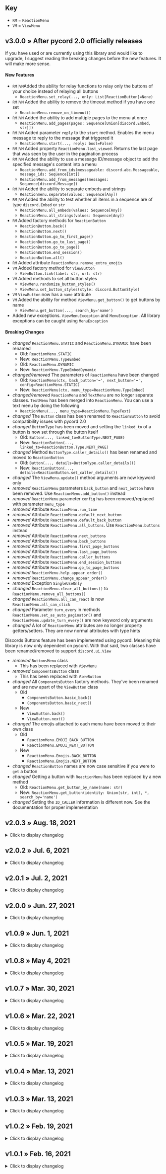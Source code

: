 ## Key
* `RM` = `ReactionMenu`
* `VM` = `ViewMenu`

## v3.0.0 » After pycord 2.0 officially releases
If you have used or are currently using this library and would like to upgrade, I suggest reading the breaking changes before the new features. It will make more sense.

#### New Features
* `RM|VM`Added the ability for relay functions to relay only the buttons of your choice instead of relaying all buttons
  * `ReactionMenu.set_relay(..., only: List[ReactionButton]=None)`
* `RM|VM` Added the ability to remove the timeout method if you have one set
  * `ReactionMenu.remove_on_timeout()`
* `RM|VM` Added the ability to add multiple pages to the menu at once
  * `ReactionMenu.add_pages(pages: Sequence[Union[discord.Embed, str]])`
* `RM|VM` Added parameter `reply` to the `start` method. Enables the menu message to reply to the message that triggered it
  * `ReactionMenu.start(..., reply: bool=False)`
* `RM|VM` Added property `ReactionMenu.last_viewed`. Returns the last page that was seen by the user in the pagination process
* `RM|VM` Added the ability to use a message ID/message object to add the specified message's content into a menu
  * `ReactionMenu.add_from_ids(messageable: discord.abc.Messageable, message_ids: Sequence[int])`
  * `ReactionMenu.add_from_messages(messages: Sequence[discord.Message])`
* `RM|VM` Added the ability to separate embeds and strings
  * `Reactionmenu.separate(values: Sequence[Any])`
* `RM|VM` Added the ability to test whether all items in a sequence are of type `discord.Embed` or `str`
  * `ReactionMenu.all_embeds(values: Sequence[Any])`
  * `ReactionMenu.all_strings(values: Sequence[Any])`
* `RM` Added factory methods for `ReactionButton`
  * `ReactionButton.back()` 
  * `ReactionButton.next()` 
  * `ReactionButton.go_to_first_page()` 
  * `ReactionButton.go_to_last_page()` 
  * `ReactionButton.go_to_page()` 
  * `ReactionButton.end_session()` 
  * `ReactionButton.all()`
* `RM` Added attribute `ReactionMenu.remove_extra_emojis`
* `VM` Added factory method for `ViewButton`
  * `ViewButton.link(label: str, url: str)`
* `VM` Added methods to set all button styles
  * `ViewMenu.randomize_button_styles()`
  * `ViewMenu.set_button_styles(style: discord.ButtonStyle)`
* `VM` `ViewButton` now has a `name` attribute
* `VM` Added the ability for method `ViewMenu.get_button()` to get buttons by name
  * `ViewMenu.get_button(..., search_by='name')`
* Added new exceptions. `ViewMenuException` and `MenuException`. All library exceptions can be caught using `MenuException`

#### Breaking Changes
* *changed* `ReactionMenu.STATIC` and `ReactionMenu.DYNAMIC` have been renamed
  * Old: `ReactionMenu.STATIC`
  * New: `ReactionMenu.TypeEmbed`
  * Old: `ReactionMenu.DYNAMIC`
  * New: `ReactionMenu.TypeEmbedDynamic`
* *changed/removed* The parameters of `ReactionMenu` have been changed
  * Old: `ReactionMenu(ctx, back_button='⬅️', next_button='➡️', config=ReactionMenu.STATIC)`
  * New: `ReactionMenu(ctx, menu_type=ReactionMenu.TypeEmbed)`
* *changed/removed* `ReactionMenu` and `TextMenu` are no longer separate classes. `TextMenu` has been merged into `ReactionMenu`. You can use a text menu by doing the following
  * `ReactionMenu(..., menu_type=ReactionMenu.TypeText)`
* *changed* The `Button` class has been renamed to `ReactionButton` to avoid compatibility issues with pycord 2.0
* *changed* `ButtonType` has been moved and setting the `linked_to` of a button is now set through the button itself
  * Old: `Button(..., linked_to=ButtonType.NEXT_PAGE)`
  * New: `ReactionButton(..., linked_to=ReactionButton.Type.NEXT_PAGE)`
* *changed* Method `ButtonType.caller_details()` has been renamed and moved to `ReactionButton`
  * Old: `Button(..., details=ButtonType.caller_details())`
  * New: `ReactionButton(..., details=ReactionButton.set_caller_details())`
* *changed* The `ViewMenu.update()` method arguments are now keyword only
* *removed* `ReactionMenu` parameters `back_button` and `next_button` have been removed. Use `ReactionMenu.add_button()` instead
* *removed* `ReactionMenu` parameter `config` has been removed/replaced with parameter `menu_type`
* *removed* Attribute `ReactionMenu.run_time`
* *removed* Attribute `ReactionMenu.default_next_button`
* *removed* Attribute `ReactionMenu.default_back_button`
* *removed* Attribute `ReactionMenu.all_buttons`. Use `ReactionMenu.buttons` instead
* *removed* Attribute `ReactionMenu.next_buttons`
* *removed* Attribute `ReactionMenu.back_buttons`
* *removed* Attribute `ReactionMenu.first_page_buttons`
* *removed* Attribute `ReactionMenu.last_page_buttons`
* *removed* Attribute `ReactionMenu.caller_buttons`
* *removed* Attribute `ReactionMenu.end_session_buttons`
* *removed* Attribute `ReactionMenu.go_to_page_buttons`
* *removed* `ReactionMenu.help_appear_order()`
* *removed* `ReactionMenu.change_appear_order()`
* *removed* Exception `SingleUseOnly`
* *changed* `ReactionMenu.clear_all_buttons()` to `ReactionMenu.remove_all_buttons()`
* *changed* `ReactionMenu.all_can_react` is now `ReactionMenu.all_can_click`
* *changed* Parameter `turn_every` in methods `ReactionMenu.set_as_auto_paginator()` and `ReactionMenu.update_turn_every()` are now keyword only arguments
* *changed* A lot of `ReactionMenu` attributes are no longer property getters/setters. They are now normal attributes with type hints

Discords Buttons feature has been implemented using pycord. Meaning this library is now only dependent on pycord. With that said, two classes have been renamed/removed to support `discord.ui.View`
* *removed* `ButtonsMenu` class
  * This has been replaced with `ViewMenu`
* *removed* `ComponentsButton` class
  * This has been replaced with `ViewButton`
* *changed* All `ComponentsButton` factory methods. They've been renamed and are now apart of the `ViewButton` class
  * Old
    * `ComponentsButton.basic_back()`
    * `ComponentsButton.basic_next()`
  * New
    * `ViewButton.back()`
    * `ViewButton.next()`
* *changed* The emojis attached to each menu have been moved to their own class
  * Old
    * `ReactionMenu.EMOJI_BACK_BUTTON`
    * `ReactionMenu.EMOJI_NEXT_BUTTON`
  * New
    * `ReactionMenu.Emojis.BACK_BUTTON`
    * `ReactionMenu.Emojis.NEXT_BUTTON`
* *changed* `ReactionButton` names are now case sensitive if you were to `get` a button
* *changed* Getting a button with `ReactionMenu` has been replaced by a new method
  * Old: `ReactionMenu.get_button_by_name(name: str)`
  * New: `ReactionMenu.get_button(identity: Union[str, int], *, search_by='name')`
* *changed* Setting the `ID_CALLER` information is different now. See the documentation for proper implementation

## v2.0.3 » Aug. 18, 2021
<details>
  <summary>Click to display changelog</summary>

#### New Features
* `RM|TM` The `Button` class now has similar attributes to `ComponentsButton`
  * `Button.menu`
  * `Button.clicked_by`
  * `Button.total_clicks`
  * `Button.last_clicked`
* `BM|RM|TM` `ReactionMenu.EMOJI_END_SESSION` is now ⏹️ instead of ❌

</details>




## v2.0.2 » Jul. 6, 2021
<details>
  <summary>Click to display changelog</summary>

#### New Features
* `BM` Added the ability to disable or remove a button from the menu when it has been clicked x amount of times

</details>




## v2.0.1 » Jul. 2, 2021
<details>
  <summary>Click to display changelog</summary>

#### New Features
* Not a new feature, but Discord has increased the embed description length limit from 2048 to 4096. Exception `DescriptionOversized`, typically raised when using a dynamic menu and the amount of `rows_requested` is too large for the amount of information received, has been updated to reflect that change
* `BM` Added `ComponentsButton.ID_CUSTOM_EMBED` for `ComponentsButton`. Buttons that go to the specified embed when clicked and are not apart of the normal pagination process
* `BM` Added the ability to get the `ButtonsMenu` instance from a `ComponentsButton`
  * `ComponentsButton.menu`
* `BM` Added the ability to call a function when buttons are pressed
  * `ButtonsMenu.set_relay()`
  * `ButtonsMenu.remove_relay()`
* `RM|TM` Added the ability to remove relays that have been set
  * `ReactionMenu.remove_relay()`

#### Bug Fixes
* `BM` Fixed an issue where a button with `ComponentsButton.ID_CALLER` could not call discord.py command functions
* `BM` Fixes for method `ButtonsMenu.update()`
  * Fixed an issue where if a button with `ComponentsButton.ID_CALLER` or `ComponentsButton.ID_SEND_MESSAGE` was already registered to the menu and an attempt to reuse that button during a `ButtonsMenu.update()` call, an error would occur
  * Fixed an issue where if a menu was updated and there were no `new_pages`, the page index value would still be from before the update, and clicking a back/next button would go to the wrong page
  * Fixed an issue where if a menu was updated and there were `new_pages` (embeds) that contained footers, the footer information would be removed
  
</details>




## v2.0.0 » Jun. 27, 2021
<details>
  <summary>Click to display changelog</summary>

#### New Features
* Added new type of menu (`ButtonsMenu`). Discords new [Buttons](https://support.discord.com/hc/en-us/articles/1500012250861-Bots-Buttons) feature
* `RM|TM` Added the ability to call a function upon menu timeout
  * `ReactionMenu.set_on_timeout(func: object)`
* `RM|TM` Added the ability to get the menu object from a message ID
  * `ReactionMenu.get_menu_from_message(message_id: int)`
* `RM|TM` Added the ability to set menu session limits per guild, channel, or member (before you could only set per guild)
* `RM|TM` Added the ability to remove limits that have been set
  * `ReactionMenu.remove_limit()`
* `RM|TM` Added the ability to access the `discord.Member` object of the person that started the menu
  * `ReactionMenu.owner`
* `RM|TM` Added `owner` to `__repr__`
* `RM|TM` Added the ability to get all active DM sessions
  * `ReactionMenu.get_all_dm_sessions()`

</details>




## v1.0.9 » Jun. 1, 2021
<details>
  <summary>Click to display changelog</summary>

#### New Features
* Added new type of reaction menu (`TextMenu`). Just like the normal reaction menu but no embeds are involved, only plain text is used. `TextMenu` has limited options compared to `ReactionMenu`
* Added auto-pagination. The ability for the menu to turn pages on it's own. In addition to this, the `ReactionMenu` constructors `back_button` and `next_button` parameters can now be set to `None` if you intend to set the menu as an auto-pagination menu
  * `ReactionMenu.set_as_auto_paginator(turn_every: Union[int, float])`
  * `ReactionMenu.update_turn_every(turn_every: Union[int, float])`
  * `ReactionMenu.update_all_turn_every(turn_every: Union[int, float])`
  * `ReactionMenu.refresh_auto_pagination_data(*embeds: Embed)`
  * `ReactionMenu.stop_all_auto_sessions()`
  * `ReactionMenu.auto_turn_every`
  * `ReactionMenu.auto_paginator`
* Added basic emojis. Used as in-house helper variables to set your `back_button`/`next_button` parameters in `ReactionMenu`/`TextMenu` as well as the `emoji` parameter in `Button`
  * `ReactionMenu.EMOJI_NEXT_BUTTON`
  * `ReactionMenu.EMOJI_BACK_BUTTON`
  * `ReactionMenu.EMOJI_FIRST_PAGE`
  * `ReactionMenu.EMOJI_LAST_PAGE`
  * `ReactionMenu.EMOJI_GO_TO_PAGE`
  * `ReactionMenu.EMOJI_END_SESSION`
* Added the ability for a menu to be interacted with in direct messages. If a menu session is in a direct message, the following settings are disabled/changed because of discord limitations and resource/safety reasons:
  * `ReactionMenu.clear_reactions_after` (set to `False`)
  * `ReactionMenu.navigation_speed` (set to `ReactionMenu.FAST`)
  * `ReactionMenu.delete_interactions` (set to `False`)
  * `ReactionMenu.only_roles` (set to `None`)
  * `ReactionMenu.timeout` (set to `60.0` if set to `None`)
  * `ReactionMenu.auto_paginator` (set to `False`)
* Added the ability to track how long a menu session has been active
  * `ReactionMenu.run_time`
* Added the ability to set if only members with certain roles can control the menu
  * `ReactionMenu.only_roles`
* Added the ability to access the `discord.Message` object the menu is operating from
  * `ReactionMenu.message`
* Added the ability to gracefully stop all running menu's
  * `ReactionMenu.stop_all_sessions()`
* Added the ability to stop a specific menu by it's name
  * `ReactionMenu.stop_session(name: str, include_all=False)`
* Added the ability to get a session by it's name
  * `ReactionMenu.get_session(name: str)`
* Added the ability to get all active sessions
  * `ReactionMenu.get_all_sessions()`
* Added the ability for a menu reaction press to call other functions with the information of who pressed the reaction, what reaction was pressed, the time it was pressed, and the menu's object
  * `ReactionMenu.set_relay(func)`
* Added `__repr__` for `ReactionMenu`
* Added documentation (doc strings) to a lot more properties to easily see what it does and what the return type is
* Added new error types: `IncorrectType`, mainly raised when using a property setter and the supplied value type was not what was expected. `NoButtons`, raised when the menu was started but there were no buttons registered

#### Bug Fixes
* Fixed an issue where it was possible to call `ReactionMenu.set_main_pages()` and `ReactionMenu.set_last_pages()` without actually implementing the necessary parameters

* Fixed an issue where if `ReactionMenu.clear_all_buttons()` was called and an attempt to access properties `ReactionMenu.default_back_button` or `ReactionMenu.default_next_button`, an error would occur. In addition, if other buttons were added to the menu after `ReactionMenu.clear_all_buttons()` was called and the default back/next properties were accessed, it would not return the true default back/next buttons. It would return the most recently added button after `ReactionMenu.clear_all_buttons()` was called. Accessing `ReactionMenu.default_back_button` or `ReactionMenu.default_next_button` now returns the true default back/next buttons (the buttons set in the `ReactionMenu` constructor), even if all buttons were cleared

* Fixed an issue where if a menu was sent to a channel other than the one it was triggered in using the `send_to` kwarg in method `ReactionMenu.start()`. Using a `Button` with `ButtonType.GO_TO_PAGE`, the prompt would ask what page you'd like to go to but wouldn't respond when a message was sent in the channel where the prompt was

* Fixed an issue where if the menu was started with no buttons registered, an error would occur that was not informative. If there's an attempt to start the menu when no buttons are registered, an informative error (exception `NoButtons`) is now raised 

* Fixed an issue where if buttons were added after all buttons were removed and those buttons did not have their `name` kwarg set, an error would occur. The menu will now run as expected if buttons were added after all buttons were removed from the menu regardless of if a buttons optional kwarg was not set

#### Breaking Change
  * *removed* `ReactionMenu.cancel_all_sessions()`
    * Before this update, `.cancel_all_sessions()` was used as an easy way to essentially "pull the plug" on all menu session processing. Although it being effective, it left certain values of the menu unchanged/not removed which was okay in versions `<= 1.0.8`. With this update, because of the changes made for how the overall menu functions, those values are now way too important to be left unchanged/not removed. Using the new class method `ReactionMenu.stop_all_sessions()` provides a much cleaner way to end all processing for active menus
  * *changed* Some property return types
    * There were some properties that would return an empty list if there were no items in their associated list. With `v1.0.9`, the below properties now return `None` instead of an empty list if their list contains no items
    * `ReactionMenu.all_buttons`
    * `ReactionMenu.next_buttons`
    * `ReactionMenu.back_buttons`

</details>




## v1.0.8 » May 4, 2021
<details>
  <summary>Click to display changelog</summary>

#### New Features
* Added `ReactionMenu.delete_on_timeout`

</details>




## v1.0.7 » Mar. 30, 2021
<details>
  <summary>Click to display changelog</summary>

#### Bug Fixes
* Fixed an issue where if a menu's timeout was set to `None` and the `navigation_speed` was set to `ReactionMenu.FAST`, an error would occur

</details>




## v1.0.6 » Mar. 22, 2021
<details>
  <summary>Click to display changelog</summary>

#### New Features
* Added the ability to start a menu in a specific channel

#### Bug Fixes
* Fixed an issue where custom embeds in a dynamic menu would not display all implemented values from that embed

</details>




## v1.0.5 » Mar. 19, 2021
<details>
  <summary>Click to display changelog</summary>

#### New Features
* Added `ReactionMenu` kwarg `navigation_speed`. Used with the below class attributes
  * `ReactionMenu.NORMAL`
  * `ReactionMenu.FAST`
#### Bug Fixes
* Fixed an issue where if multiple menu instances were created and stopped in a single execution, calling `ReactionMenu.stop()` could stop the wrong instance

* Fixed an issue where if an exception was to occur during the startup of a menu, exceptions such as discord.py's "missing permissions" exception would be suppressed and not be displayed 

* Fixed an issue with `Button` objects where a duplicate name/emoji could be used

</details>




## v1.0.4 » Mar. 13, 2021
<details>
  <summary>Click to display changelog</summary>

#### New Features
* Small additional update for `v1.0.3`. Support for `@client.command()` functions to be used with `ButtonType.CALLER`

</details>




## v1.0.3 » Mar. 13, 2021
<details>
  <summary>Click to display changelog</summary>

#### New Features
* Added the ability for buttons to call functions
* Added new `ButtonType` (`ButtonType.CALLER`)
* Added class method `ButtonType.caller_details()`

#### Bug Fixes
* Fixed an issue where all exceptions were suppressed specifically inside the execution method

</details>




## v1.0.2 » Feb. 19, 2021
<details>
  <summary>Click to display changelog</summary>

#### New Features
* Added class method `ReactionMenu.get_sessions_count()`
* Added the option to delete the messages sent when interacting with the menu via `ButtonType.GO_TO_PAGE` (`ReactionMenu` kwarg `delete_interactions`). Repeatedly using `ButtonType.GO_TO_PAGE` can sometimes make the chat look like spam

</details>




## v1.0.1 » Feb. 16, 2021
<details>
  <summary>Click to display changelog</summary>

#### New Features
* Added the ability to limit the amount of active menu sessions
   * `ReactionMenu.set_sessions_limit()`
* Added new `ButtonType` (`ButtonType.GO_TO_PAGE`)
* Added `go_to_page_buttons` property
* Added `total_pages` property
* Added class method `ReactionMenu.cancel_all_sessions()` (**removed since** `v1.0.9`)

</details>
